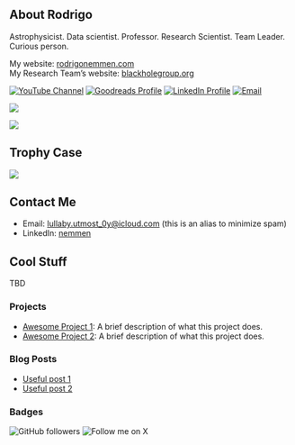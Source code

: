## About Rodrigo

Astrophysicist. Data scientist. Professor. Research Scientist. Team Leader. Curious person.

My website: [rodrigonemmen.com](https://rodrigonemmen.com) \
My Research Team’s website: [blackholegroup.org](https://blackholegroup.org)

[![YouTube Channel](https://img.shields.io/badge/YouTube-FF0000?style=flat-square&logo=youtube&logoColor=white)](http://www.youtube.com/@RodrigoNemmendaSilva)
[![Goodreads Profile](https://img.shields.io/badge/Goodreads-372213?style=flat-square&logo=goodreads&logoColor=white)](https://www.goodreads.com/user/show/23648829-rodrigo-nemmen)
[![LinkedIn Profile](https://img.shields.io/badge/LinkedIn-0A66C2?style=flat-square&logo=linkedin&logoColor=white)](https://www.linkedin.com/in/nemmen)
[![Email](https://img.shields.io/badge/Email-D14836?style=flat-square&logo=gmail&logoColor=white)](mailto:lullaby.utmost_0y@icloud.com)

![](https://github-readme-stats.vercel.app/api?username=rsnemmen&show_icons=true&theme=radical)

![](https://github-readme-stats.vercel.app/api/top-langs/?username=rsnemmen&layout=compact&theme=radical)

## Trophy Case

![](https://github-profile-trophy.vercel.app/?username=rsnemmen&theme=radical)

## Contact Me

- Email: [lullaby.utmost_0y@icloud.com](mailto:lullaby.utmost_0y@icloud.com) (this is an alias to minimize spam)
- LinkedIn: [nemmen](https://linkedin.com/in/nemmen)

## Cool Stuff

TBD

### Projects

- [Awesome Project 1](https://github.com/yourusername/awesome-project-1): A brief description of what this project does.
- [Awesome Project 2](https://github.com/yourusername/awesome-project-2): A brief description of what this project does.

### Blog Posts

- [Useful post 1](https://yourblog.com/how-to-get-started-with-open-source)
- [Useful post 2](https://yourblog.com/a-deep-dive-into-machine-learning)

### Badges

![GitHub followers](https://img.shields.io/github/followers/rsnemmen?style=social)
![Follow me on X](https://img.shields.io/twitter/follow/nemmen?style=social)
